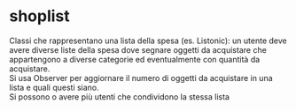 # shoplist
Classi che rappresentano una lista della spesa (es. Listonic): un utente deve avere diverse liste della spesa dove
segnare oggetti da acquistare che appartengono a diverse categorie ed eventualmente con quantità da acquistare.  
Si usa Observer per aggiornare il numero di oggetti da acquistare in una lista e quali questi siano.  
Si possono o avere più utenti che condividono la stessa lista